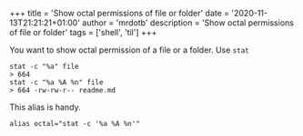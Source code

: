 +++
title = 'Show octal permissions of file or folder'
date = '2020-11-13T21:21:21+01:00'
author = 'mrdotb'
description = 'Show octal permissions of file or folder'
tags = ['shell', 'til']
+++

You want to show octal permission of a file or a folder.
Use `stat`

```shell
stat -c "%a" file
> 664
stat -c "%a %A %n" file
> 664 -rw-rw-r-- readme.md
```

This alias is handy.
```shell
alias octal="stat -c '%a %A %n'"
```

